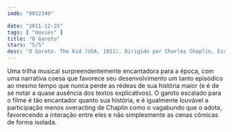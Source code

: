 ```yaml
---
imdb: "0012349"

date: "2011-12-25"
tags: [ "movies" ]
title: "O Garoto"
stars: "5/5"
desc: "O Garoto. The Kid (USA, 1921). Dirigido por Charles Chaplin. Escrito por Charles Chaplin. Com Carl Miller, Edna Purviance, Jackie Coogan, Charles Chaplin, Albert Austin, Beulah Bains, Nellie Bly Baker, Henry Bergman, F. Blinn."
---
```

Uma trilha musical surpreendentemente encantadora para a época, com uma narrativa coesa que favorece seu desenvolvimento um tanto episódico ao mesmo tempo que nunca perde as rédeas de sua história maior (e é de se notar a quase ausência dos textos explicativos). O garoto escalado para o filme é tão encantador quanto sua história, e é igualmente louvável a participação menos overacting de Chaplin como o vagabundo que o adota, favorecendo a interação entre eles e não simplesmente as cenas cômicas de forma isolada.

